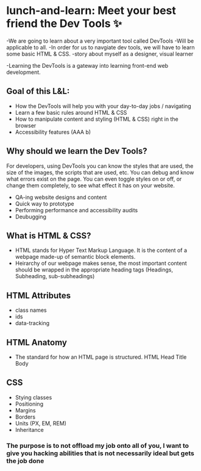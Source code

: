 # lunch-and-learn: Meet your best friend the Dev Tools ✨

-We are going to learn about a very important tool called DevTools
-Will be applicable to all.
-In order for us to navgiate dev tools, we will have to learn some basic HTML & CSS. 
-story about myself as a designer, visual learner
 
-Learning the DevTools is a gateway into learning front-end web development.

## Goal of this L&L:
- How the DevTools will help you with your day-to-day jobs / navigating
- Learn a few basic rules around HTML & CSS
- How to manipulate content and styling (HTML & CSS) right in the browser
- Accessibility features (AAA b)

## Why should we learn the Dev Tools?
For developers, using DevTools you can know the styles that are used, the size of the images, the scripts that are used, etc. You can debug and know what errors exist on the page. You can even toggle styles on or off, or change them completely, to see what effect it has on your website.

- QA-ing website designs and content
- Quick way to prototype 
- Performing performance and accessibility audits
- Deubugging

## What is HTML & CSS?
- HTML stands for Hyper Text Markup Language. It is the content of a webpage made-up of semantic block elements.
- Heirarchy of our webpage makes sense, the most important content should be wrapped in the appropriate heading tags (Headings, Subheading, sub-subheadings)

## HTML Attributes
- class names
- ids
- data-tracking

## HTML Anatomy
- The standard for how an HTML page is structured. 
HTML
  Head
  Title
  Body

## CSS
- Stying classes
- Positioning
- Margins
- Borders
- Units (PX, EM, REM)
- Inheritance 

### The purpose is to not offload my job onto all of you, I want to give you hacking abilities that is not necessarily ideal but gets the job done




